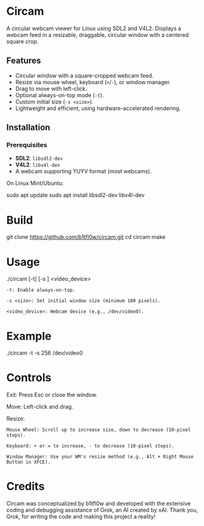 # Circam
A circular webcam viewer for Linux using SDL2 and V4L2. Displays a webcam feed in a resizable, draggable, circular window with a centered square crop.

## Features
- Circular window with a square-cropped webcam feed.
- Resize via mouse wheel, keyboard (`+`/`-`), or window manager.
- Drag to move with left-click.
- Optional always-on-top mode (`-t`).
- Custom initial size (`-s <size>`).
- Lightweight and efficient, using hardware-accelerated rendering.

## Installation
### Prerequisites
- **SDL2**: `libsdl2-dev`
- **V4L2**: `libv4l-dev`
- A webcam supporting YUYV format (most webcams).

On Linux Mint/Ubuntu:

sudo apt update
sudo apt install libsdl2-dev libv4l-dev

# Build
git clone https://github.com/b1tfl0w/circam.git
cd circam
make

# Usage

./circam [-t] [-s <size>] <video_device>

	-t: Enable always-on-top.

	-s <size>: Set initial window size (minimum 100 pixels).

	<video_device>: Webcam device (e.g., /dev/video0).

# Example

./circam -t -s 256 /dev/video0

# Controls

Exit: Press Esc or close the window.

Move: Left-click and drag.

Resize:

	Mouse Wheel: Scroll up to increase size, down to decrease (10-pixel steps).

	Keyboard: + or = to increase, - to decrease (10-pixel steps).

	Window Manager: Use your WM's resize method (e.g., Alt + Right Mouse Button in XFCE).

# Credits

Circam was conceptualized by b1tfl0w and developed with the extensive coding and debugging assistance of Grok, an AI created by xAI. Thank you, Grok, for writing the code and making this project a reality!


